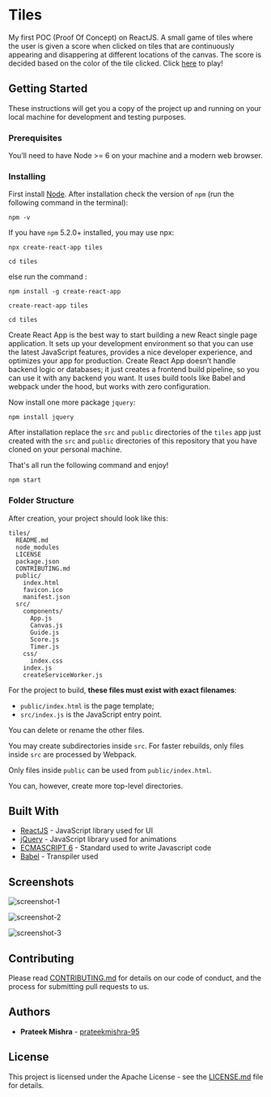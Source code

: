 # Tiles
My first POC (Proof Of Concept) on ReactJS. A small game of tiles where the user is given a score when clicked on tiles that are continuously appearing and disappering at different locations of the canvas. The score is decided based on the color of the tile clicked. Click [here](https://tilor-x.herokuapp.com/) to play! 

## Getting Started

These instructions will get you a copy of the project up and running on your local machine for development and testing purposes.

### Prerequisites

You’ll need to have Node >= 6 on your machine and a modern web browser. 

### Installing

First install [Node](https://nodejs.org/en/download/).
After installation check the version of ```npm``` (run the following command in the terminal):
```
npm -v
```
If you have ```npm``` 5.2.0+ installed, you may use npx:
```
npx create-react-app tiles

cd tiles
```
else run the command : 
```
npm install -g create-react-app

create-react-app tiles

cd tiles
```
Create React App is the best way to start building a new React single page application. It sets up your development environment so that you can use the latest JavaScript features, provides a nice developer experience, and optimizes your app for production. Create React App doesn’t handle backend logic or databases; it just creates a frontend build pipeline, so you can use it with any backend you want. It uses build tools like Babel and webpack under the hood, but works with zero configuration.

Now install one more package ```jquery```:
```
npm install jquery
```
After installation replace the ```src``` and ```public``` directories of the ```tiles``` app just created with the ```src``` and ```public``` directories of this repository that you have cloned on your personal machine.

That's all run the following command and enjoy! 
```
npm start
```

### Folder Structure

After creation, your project should look like this:

```
tiles/
  README.md
  node_modules
  LICENSE
  package.json
  CONTRIBUTING.md
  public/
    index.html
    favicon.ico
    manifest.json
  src/
    components/
      App.js
      Canvas.js
      Guide.js
      Score.js
      Timer.js    
    css/
      index.css    
    index.js
    createServiceWorker.js
```

For the project to build, **these files must exist with exact filenames**:

* `public/index.html` is the page template;
* `src/index.js` is the JavaScript entry point.

You can delete or rename the other files.

You may create subdirectories inside `src`. For faster rebuilds, only files inside `src` are processed by Webpack.

Only files inside `public` can be used from `public/index.html`.

You can, however, create more top-level directories.

## Built With

* [ReactJS](https://reactjs.org/) - JavaScript library used for UI
* [jQuery](https://jquery.com/) - JavaScript library used for animations
* [ECMASCRIPT 6](http://es6-features.org/#Constants) - Standard used to write Javascript code
* [Babel](https://babeljs.io/) - Transpiler used

## Screenshots
![screenshot-1](https://user-images.githubusercontent.com/9201182/35628912-4294e8b4-06c3-11e8-8bf0-d1bd80f14567.jpg)

![screenshot-2](https://user-images.githubusercontent.com/9201182/35629136-de7afdae-06c3-11e8-9f65-c2359f81c8b9.jpg)

![screenshot-3](https://user-images.githubusercontent.com/9201182/35629196-0295a748-06c4-11e8-84fb-9c9185d8edd7.jpg)

## Contributing

Please read [CONTRIBUTING.md](https://github.com/prateekmishra-95/Tiles/blob/master/CONTRIBUTING.md) for details on our code of conduct, and the process for submitting pull requests to us.

## Authors

* **Prateek Mishra** - [prateekmishra-95](https://github.com/prateekmishra-95)

## License

This project is licensed under the Apache License - see the [LICENSE.md](https://github.com/prateekmishra-95/Tiles/blob/master/LICENSE) file for details.
